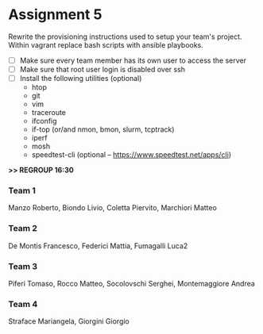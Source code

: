 # Assignment 5

Rewrite the provisioning instructions used to setup your team's project. Within vagrant replace bash scripts with ansible playbooks.

- [ ] Make sure every team member has its own user to access the server
- [ ] Make sure that root user login is disabled over ssh
- [ ] Install the following utilities (optional)
  - htop
  - git
  - vim
  - traceroute
  - ifconfig
  - if-top (or/and nmon, bmon, slurm, tcptrack)
  - iperf
  - mosh
  - speedtest-cli (optional – https://www.speedtest.net/apps/cli)

**>> REGROUP 16:30**

### Team 1
Manzo Roberto, Biondo Livio, Coletta Piervito, Marchiori Matteo

### Team 2
De Montis Francesco, Federici Mattia, Fumagalli Luca2

### Team 3
Piferi Tomaso, Rocco Matteo, Socolovschi Serghei, Montemaggiore Andrea

### Team 4
Straface Mariangela, Giorgini Giorgio
